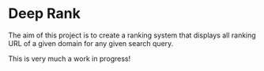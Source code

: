 # Deep Rank
The aim of this project is to create a ranking system that displays all ranking URL of a given domain for any given search query.

This is very much a work in progress!


